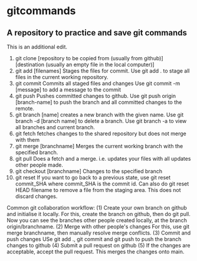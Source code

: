 # gitcommands

<h2>A repository to practice and save git commands</h2>

This is an additional edit.

1.  git clone [repository to be copied from (usually from github)] [destination (usually an empty file in the local computer)]
2.  git add [filenames]
    Stages the files for commit. Use git add . to stage all files in the current working repository.
3.  git commit
    Commits all staged files and changes
    Use git commit -m [message] to add a message to the commit
4.  git push
    Pushes committed changes to github.
    Use git push origin [branch-name] to push the branch and all committed
    changes to the remote.
5.  git branch [name]
    creates a new branch with the given name.
    Use git branch -d [branch name] to delete a branch.
    Use git branch -a to view all branches and current branch.
6.  git fetch
    fetches changes to the shared repository but does not merge with them
7.  git merge [branchname]
    Merges the current working branch with the specified branch.
8.  git pull
    Does a fetch and a merge. i.e. updates your files with all updates other people made.
9.  git checkout [branchname]
    Changes to the specified branch
10. git reset
    If you want to go back to a previous state, use git reset commit_SHA where
    commit_SHA is the commit id.
    Can also do git reset HEAD filename to remove a file from the staging area.
    This does not discard changes.

Common git collaboration workflow:
(1) Create your own branch on github and initialise it locally.
For this, create the branch on github, then do git pull. Now you can see the branches other people created locally, at the branch origin/branchname.
(2) Merge with other people's changes
For this, use git merge branchname, then manually resolve merge conflicts.
(3) Commit and push changes
USe git add ., git commit and git push to push the branch changes to github
(4) Submit a pull request on github
(5) If the changes are acceptable, accept the pull request.
This merges the changes onto main.
